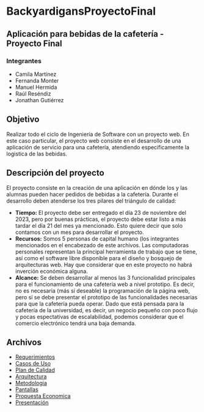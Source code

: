 # BackyardigansProyectoFinal

## Aplicación para bebidas de la cafetería - Proyecto Final 
### Integrantes
- Camila Martínez 
- Fernanda Monter
- Manuel Hermida
- Raúl Reséndiz
- Jonathan Gutiérrez 
  
## Objetivo
Realizar todo el ciclo de Ingeniería de Software con un proyecto web. En este caso particular, el proyecto web consiste en el desarrollo de una aplicación de servicio para una cafetería, atendiendo especificamente la logistica de las bebidas.
## Descripción del proyecto
El proyecto consiste en la creación de una aplicación en dónde los y las alumnas pueden hacer pedidos de bebidas a la cafetería. Durante el desarrollo deben atenderse los tres pilares del triángulo de calidad:

- **Tiempo:** El proyecto debe ser entregado el día 23 de noviembre del 2023, pero por buenas prácticas, el proyecto debe estar listo a más tardar el día 21 del mes ya mencionado. Esto quiere decir que solo contamos con un mes para desarrollar el proyecto.
- **Recursos:** Somos 5 personas de capital humano (los integrantes mencionados en el encabezado de este archivos. Las computadoras personales representan la principal herramienta de trabajo que se tiene, así como el software libre disponible para el diseño y bosquejo de arquitecturas web. Hay que considerar que en este proyecto no habrá inverción económica alguna.
- **Alcance:** Se deben desarrollar al menos las 3 funcionalidad principales para el funcionamiento de una cafetería web a nivel prototipo. Es decir, no es necesaria (más sí deseable) la programación de la página web, pero sí se debe presentar el prototipo de las funcionalidades necesarias para que la cafetería pueda operar. Dado que está pensada para la cafetería de la universidad, es decir, un negocio pequeño con poco flujo y pocas espectativas de escalabilidad, podemos considerar que el comercio electrónico tendrá una baja demanda.  

## Archivos

* [Requerimientos](Requerimientos.md)
* [Casos de Uso](CasosDeUso.md)
* [Plan de Calidad](PlanDeCalidad.md)
* [Arquitectura](ArquitecturaYJustificacion.md)
* [Metodologia](MetodologiaYJustificacion.md)
* [Pantallas](https://app.moqups.com/XdyFwufAJV1R15japZir9fpiT3FGZW9J/view/page/af7a7685e)
* [Propuesta Economica](PropuestaEconomica.md)
* [Presentación](Presentación.md)
